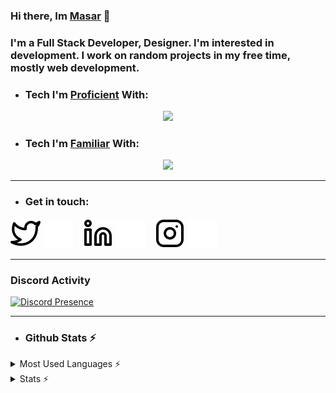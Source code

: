 ### Hi there, Im [Masar]() 👋

### I'm a Full Stack Developer, Designer. I'm interested in development. I work on random projects in my free time, mostly web development.



- ### Tech I'm [Proficient]() With:
<p align="center">
  <a href="https://skillicons.dev">
    <img src="https://skillicons.dev/icons?i=css,bots,firebase,html,js,mongodb,nextjs,nodejs,react,tailwind,ts,ps,sass" />
  </a>
</p>

- ### Tech I'm [Familiar]() With:
<p align="center">
  <a href="https://skillicons.dev">
    <img src="https://skillicons.dev/icons?i=py,java,vue,swift" />
  </a>
</p>

---

- ### Get in touch:   

[![website](./img/twitter-light.svg)](https://twitter.com/#gh-light-mode-only)
[![website](./img/twitter-dark.svg)](https://twitter.com/#gh-dark-mode-only)
&nbsp;&nbsp;
[![website](./img/linkedin-light.svg)](https://linkedin.com/in/#gh-light-mode-only)
[![website](./img/linkedin-dark.svg)](https://linkedin.com/in/#gh-dark-mode-only)
&nbsp;&nbsp;
[![website](./img/instagram-light.svg)](https://instagram.com/#gh-light-mode-only)
[![website](./img/instagram-dark.svg)](https://instagram.com/#gh-dark-mode-only)

---

### Discord Activity

[![Discord Presence](https://lanyard.cnrad.dev/api/462936117596127232)](https://discord.com/users/787681393060741171)

---

- ### Github Stats ⚡

<details>
  <summary>Most Used Languages ⚡</summary>
  
  [![Top Langs](https://github-readme-stats.vercel.app/api/top-langs/?username=M4s4rHakiqi&layout=compact)](https://github.com/anuraghazra/github-readme-stats)
</details>

<details>
  <summary>Stats ⚡</summary>
  
 [![Masar's GitHub stats](https://github-readme-stats.vercel.app/api?username=M4s4rHakiqi&show_icons=true&theme=dracula)](https://github.com/anuraghazra/github-readme-stats)
</details>
